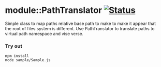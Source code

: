 
# module::PathTranslator [![Status](https://github.com/Wandalen/wPathTranslator/workflows/Test/badge.svg)](https://github.com/Wandalen/wPathTranslator}/actions?query=workflow%3ATest)

Simple class to map paths relative base path to make to make it appear that the root of files system is different.  Use PathTranslator to translate paths to virtual path namespace and vise verse.

### Try out
```
npm install
node sample/Sample.js
```



























































